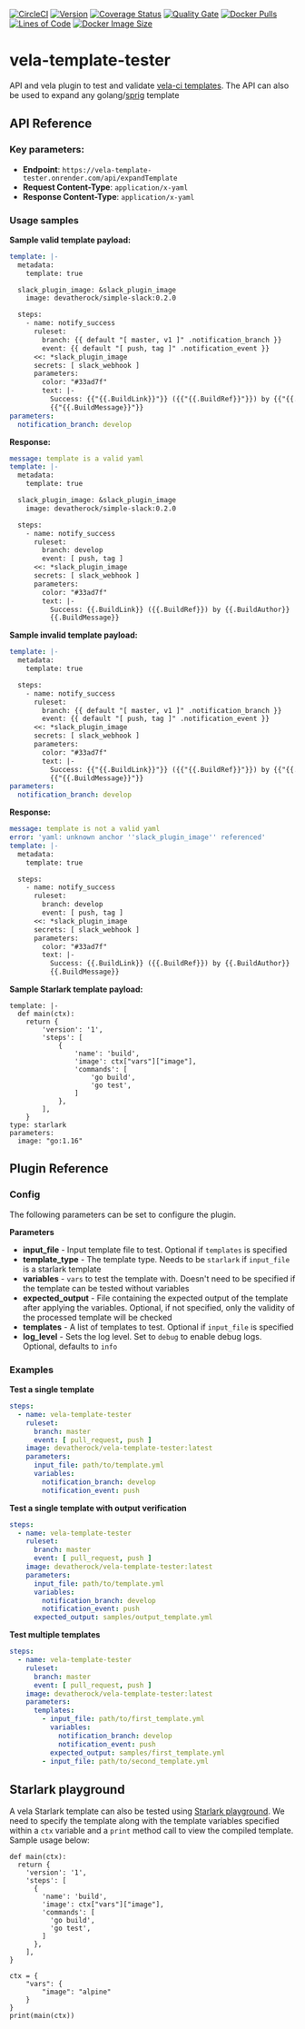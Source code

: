 [![CircleCI](https://circleci.com/gh/devatherock/vela-template-tester.svg?style=svg)](https://circleci.com/gh/devatherock/vela-template-tester)
[![Version](https://img.shields.io/docker/v/devatherock/vela-template-tester?sort=semver)](https://hub.docker.com/r/devatherock/vela-template-tester/)
[![Coverage Status](https://coveralls.io/repos/github/devatherock/vela-template-tester/badge.svg?branch=master)](https://coveralls.io/github/devatherock/vela-template-tester?branch=master)
[![Quality Gate](https://sonarcloud.io/api/project_badges/measure?project=vela-template-tester&metric=alert_status)](https://sonarcloud.io/component_measures?id=vela-template-tester&metric=alert_status&view=list)
[![Docker Pulls](https://img.shields.io/docker/pulls/devatherock/vela-template-tester.svg)](https://hub.docker.com/r/devatherock/vela-template-tester/)
[![Lines of Code](https://sonarcloud.io/api/project_badges/measure?project=vela-template-tester&metric=ncloc)](https://sonarcloud.io/component_measures?id=vela-template-tester&metric=ncloc)
[![Docker Image Size](https://img.shields.io/docker/image-size/devatherock/vela-template-tester.svg?sort=date)](https://hub.docker.com/r/devatherock/vela-template-tester/)
# vela-template-tester
API and vela plugin to test and validate [vela-ci templates](https://go-vela.github.io/docs/templates/overview/). The API can also be used to expand any golang/[sprig](https://github.com/Masterminds/sprig) template

## API Reference
### Key parameters:
- **Endpoint**: `https://vela-template-tester.onrender.com/api/expandTemplate`
- **Request Content-Type**: `application/x-yaml`
- **Response Content-Type**: `application/x-yaml`

### Usage samples
**Sample valid template payload:**

```yaml
template: |-
  metadata:
    template: true

  slack_plugin_image: &slack_plugin_image
    image: devatherock/simple-slack:0.2.0

  steps:
    - name: notify_success
      ruleset:
        branch: {{ default "[ master, v1 ]" .notification_branch }}
        event: {{ default "[ push, tag ]" .notification_event }}
      <<: *slack_plugin_image
      secrets: [ slack_webhook ]
      parameters:
        color: "#33ad7f"
        text: |-
          Success: {{"{{.BuildLink}}"}} ({{"{{.BuildRef}}"}}) by {{"{{.BuildAuthor}}"}}
          {{"{{.BuildMessage}}"}}
parameters:
  notification_branch: develop
```

**Response:**

```yaml
message: template is a valid yaml
template: |-
  metadata:
    template: true

  slack_plugin_image: &slack_plugin_image
    image: devatherock/simple-slack:0.2.0

  steps:
    - name: notify_success
      ruleset:
        branch: develop
        event: [ push, tag ]
      <<: *slack_plugin_image
      secrets: [ slack_webhook ]
      parameters:
        color: "#33ad7f"
        text: |-
          Success: {{.BuildLink}} ({{.BuildRef}}) by {{.BuildAuthor}}
          {{.BuildMessage}}
```

**Sample invalid template payload:**

```yaml
template: |-
  metadata:
    template: true

  steps:
    - name: notify_success
      ruleset:
        branch: {{ default "[ master, v1 ]" .notification_branch }}
        event: {{ default "[ push, tag ]" .notification_event }}
      <<: *slack_plugin_image
      secrets: [ slack_webhook ]
      parameters:
        color: "#33ad7f"
        text: |-
          Success: {{"{{.BuildLink}}"}} ({{"{{.BuildRef}}"}}) by {{"{{.BuildAuthor}}"}}
          {{"{{.BuildMessage}}"}}
parameters:
  notification_branch: develop
```

**Response:**

```yaml
message: template is not a valid yaml
error: 'yaml: unknown anchor ''slack_plugin_image'' referenced'
template: |-
  metadata:
    template: true

  steps:
    - name: notify_success
      ruleset:
        branch: develop
        event: [ push, tag ]
      <<: *slack_plugin_image
      secrets: [ slack_webhook ]
      parameters:
        color: "#33ad7f"
        text: |-
          Success: {{.BuildLink}} ({{.BuildRef}}) by {{.BuildAuthor}}
          {{.BuildMessage}}
```

**Sample Starlark template payload:**

```
template: |-
  def main(ctx):
    return {
        'version': '1',
        'steps': [
            {
                'name': 'build',
                'image': ctx["vars"]["image"],
                'commands': [
                    'go build',
                    'go test',
                ]
            },
        ],
    }
type: starlark    
parameters:
  image: "go:1.16"
```

## Plugin Reference
### Config
The following parameters can be set to configure the plugin.

**Parameters**
* **input_file** - Input template file to test. Optional if `templates` is specified
* **template_type** - The template type. Needs to be `starlark` if `input_file` is a starlark template
* **variables** - `vars` to test the template with. Doesn't need to be specified if the template can be tested without variables
* **expected_output** - File containing the expected output of the template after applying the variables. Optional, if not specified, only the validity of the processed template will be checked
* **templates** - A list of templates to test. Optional if `input_file` is specified
* **log_level** - Sets the log level. Set to `debug` to enable debug logs. Optional, defaults to `info`

### Examples
**Test a single template**

```yaml
steps:
  - name: vela-template-tester
    ruleset:
      branch: master
      event: [ pull_request, push ]
    image: devatherock/vela-template-tester:latest
    parameters:
      input_file: path/to/template.yml
      variables:
        notification_branch: develop
        notification_event: push
```

**Test a single template with output verification**

```yaml
steps:
  - name: vela-template-tester
    ruleset:
      branch: master
      event: [ pull_request, push ]
    image: devatherock/vela-template-tester:latest
    parameters:
      input_file: path/to/template.yml
      variables:
        notification_branch: develop
        notification_event: push
      expected_output: samples/output_template.yml
```

**Test multiple templates**

```yaml
steps:
  - name: vela-template-tester
    ruleset:
      branch: master
      event: [ pull_request, push ]
    image: devatherock/vela-template-tester:latest
    parameters:
      templates:
        - input_file: path/to/first_template.yml
          variables:
            notification_branch: develop
            notification_event: push
          expected_output: samples/first_template.yml
        - input_file: path/to/second_template.yml
```

## Starlark playground

A vela Starlark template can also be tested using [Starlark playground](https://starpg.onrender.com). We need to specify the template along with the template variables specified within a `ctx` variable and a `print` method call to view the compiled template. Sample usage below:

```
def main(ctx):
  return {
    'version': '1',
    'steps': [
      {
        'name': 'build',
        'image': ctx["vars"]["image"],
        'commands': [
          'go build',
          'go test',
        ]
      },
    ],
}

ctx = {
	"vars": {
		"image": "alpine"
	}
}
print(main(ctx))
```

